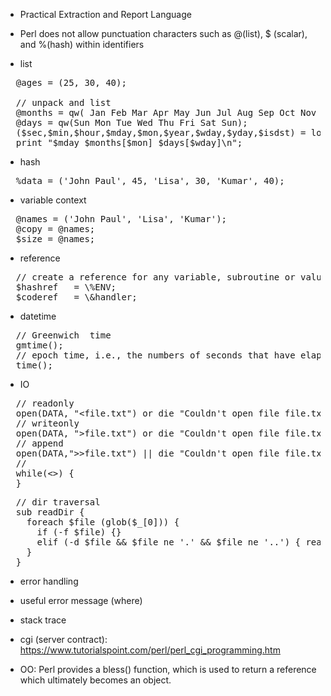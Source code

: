 - Practical Extraction and Report Language

- Perl does not allow punctuation characters such as @(list), $ (scalar), and %(hash) within identifiers

- list

<pre>
  @ages = (25, 30, 40);  
  
  // unpack and list
  @months = qw( Jan Feb Mar Apr May Jun Jul Aug Sep Oct Nov Dec );
  @days = qw(Sun Mon Tue Wed Thu Fri Sat Sun);
  ($sec,$min,$hour,$mday,$mon,$year,$wday,$yday,$isdst) = localtime();
  print "$mday $months[$mon] $days[$wday]\n";
</pre>

- hash

<pre>
  %data = ('John Paul', 45, 'Lisa', 30, 'Kumar', 40);
</pre>

- variable context

<pre>
  @names = ('John Paul', 'Lisa', 'Kumar');
  @copy = @names;
  $size = @names;
</pre>

- reference

<pre>
  // create a reference for any variable, subroutine or value by prefixing it with a backslash
  $hashref   = \%ENV;
  $coderef   = \&handler;
</pre>

- datetime

<pre>
  // Greenwich  time
  gmtime();
  // epoch time, i.e., the numbers of seconds that have elapsed since a given date, in Unix is January 1, 1970.
  time();
</pre>

- IO

<pre>
  // readonly
  open(DATA, "&lt;file.txt") or die "Couldn't open file file.txt, $!";
  // writeonly
  open(DATA, "&gt;file.txt") or die "Couldn't open file file.txt, $!";
  // append
  open(DATA,"&gt;&gt;file.txt") || die "Couldn't open file file.txt, $!";
  //
  while(&lt;&gt;) {
  }
</pre>

<pre>
  // dir traversal
  sub readDir {
    foreach $file (glob($_[0])) {
      if (-f $file) {}
      elif (-d $file && $file ne '.' && $file ne '..') { readDir($file); }
    }
  }
</pre>

- error handling
 - useful error message (where)
 - stack trace
 
- cgi (server contract): https://www.tutorialspoint.com/perl/perl_cgi_programming.htm

- OO: 
  Perl provides a bless() function, which is used to return a reference which ultimately becomes an object.
